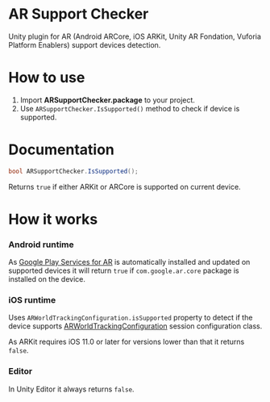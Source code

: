 # AR Support Checker

Unity plugin for AR (Android ARCore, iOS ARKit, Unity AR Fondation, Vuforia Platform Enablers) support devices detection.

# How to use

1. Import **ARSupportChecker.package** to your project.
2. Use `ARSupportChecker.IsSupported()` method to check if device is supported.

# Documentation

```csharp
bool ARSupportChecker.IsSupported();
```

Returns `true`  if either ARKit or ARCore is supported on current device.

# How it works

### Android runtime

As [Google Play Services for AR](https://play.google.com/store/apps/details?id=com.google.ar.core) is automatically installed and updated on supported devices it will return `true` if `com.google.ar.core` package is installed on the device.

### iOS runtime

Uses `ARWorldTrackingConfiguration.isSupported` property to detect if the device supports [ARWorldTrackingConfiguration](https://developer.apple.com/documentation/arkit/arworldtrackingconfiguration) session configuration class.

As ARKit requires iOS 11.0 or later for versions lower than that it returns `false`.

### Editor

In Unity Editor it always returns `false`.